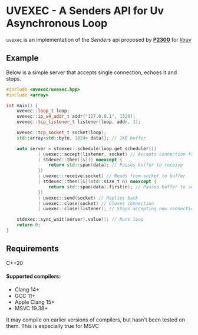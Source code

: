 # UVEXEC - A Senders API for Uv Asynchronous Loop

`uvexec` is an implementation of the _Senders_ api proposed by [**P2300**](http://wg21.link/p2300) for [libuv](https://github.com/libuv/libuv)

## Example

Below is a simple server that accepts single connection, echoes it and stops.

```c++
#include <uvexec/uvexec.hpp>
#include <array>

int main() {
    uvexec::loop_t loop;
    uvexec::ip_v4_addr_t addr("127.0.0.1", 1329);
    uvexec::tcp_listener_t listener(loop, addr, 1);

    uvexec::tcp_socket_t socket(loop);
    std::array<std::byte, 1024> data{}; // 1KB buffer

    auto server = stdexec::schedule(loop.get_scheduler())
            | uvexec::accept(listener, socket) // Accepts connection from listener
            | stdexec::then([&]() noexcept {
                return std::span(data); // Passes buffer to receive
            })
            | uvexec::receive(socket) // Reads from socket to buffer
            | stdexec::then([&](std::size_t n) noexcept {
                return std::span(data).first(n); // Passes buffer to send
            })
            | uvexec::send(socket) // Replies back
            | uvexec::close(socket) // Closes connection
            | uvexec::close(listener); // Stops accepting new connection

    stdexec::sync_wait(server).value(); // Runs loop
    return 0;
}
```

## Requirements

C++20

#### Supported compilers:
- Clang 14+
- GCC 11+
- Apple Clang 15+
- MSVC 19.38+

It may compile on earlier versions of compilers, but hasn't been tested on them.
This is especially true for MSVC
